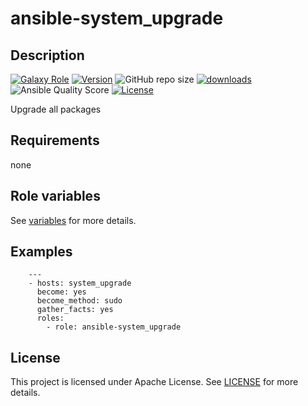# ansible-system_upgrade

## Description

[![Galaxy Role](https://img.shields.io/badge/galaxy-system_upgrade-purple?style=flat)](https://galaxy.ansible.com/lotusnoir/system_upgrade)
[![Version](https://img.shields.io/github/release/lotusnoir/ansible-system_upgrade.svg)](https://github.com/lotusnoir/ansible-system_upgrade/releases/latest)
![GitHub repo size](https://img.shields.io/github/repo-size/lotusnoir/ansible-system_upgrade?color=orange&style=flat)
[![downloads](https://img.shields.io/ansible/role/d/56931)](https://galaxy.ansible.com/lotusnoir/system_upgrade)
![Ansible Quality Score](https://img.shields.io/ansible/quality/56931)
[![License](https://img.shields.io/badge/license-Apache--2.0-brightgreen?style=flat)](https://opensource.org/licenses/Apache-2.0)

Upgrade all packages

## Requirements

none

## Role variables

See [variables](/defaults/main.yml) for more details.

## Examples

        ---
        - hosts: system_upgrade
          become: yes
          become_method: sudo
          gather_facts: yes
          roles:
            - role: ansible-system_upgrade


## License

This project is licensed under Apache License. See [LICENSE](/LICENSE) for more details.

